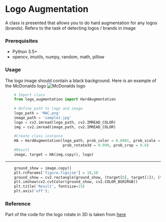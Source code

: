 # Logo Augmentation
A class is presented that allows you to do hard augmentation for any logos (brands). Refers to the task of detecting logos / brands in image
### Prerequisites
* Python 3.5+
* opencv, imutils, numpy, random, math, pillow
### Usage
The logo image should contain a black background. Here is an example of the McDonalds logo
![McDonalds logo](/media/trinity/Enface21/LOGODATASET/humantest/rotate_3d-master/output/000.jpg "McDonalds")


```python
    # Import class
    from logo_augmentation import HardAugmentation
    
    # Define path to logo and image
    logo_path = 'MAC.png'
    image_path = 'sample1.jpg'
    logo = cv2.imread(logo_path, cv2.IMREAD_COLOR)
    img = cv2.imread(image_path, cv2.IMREAD_COLOR)
    
    #Сreate class instance
    HA = HardAugmentation(logo_path, prob_color = 0.0001, prob_scale = 0.6, prob_rotate = 0.99, 
                          prob_rotate3d = 0.999, prob_crop = 0.6)
    #Result
    image, target = HA(img.copy(), logo)
```

---

```python
    ground_show = image.copy()
    plt.rcParams['figure.figsize'] = 18,10
    ground_show = cv2.rectangle(ground_show, (target[0], target[1]), (target[2], target[3]) , (0,0,255), 5)
    plt.imshow(cv2.cvtColor(ground_show, cv2.COLOR_BGR2RGB))
    plt.title('Result', fontsize=15)
    plt.axis('off');
```
### Reference
Part of the code for the logo rotate in 3D is taken from [here](https://github.com/eborboihuc/rotate_3d)
